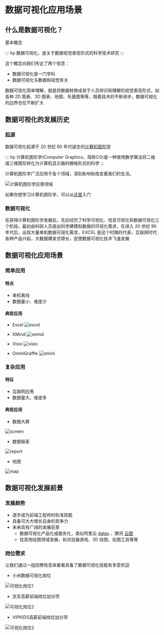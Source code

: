 # 数据可视化应用场景

## 什么是数据可视化？

基本概念

::: tip
数据可视化，是关于数据视觉表现形式的科学技术研究
:::

这个概念向我们传达了两个信息：

- 数据可视化是一门学科
- 数据可视化与数据和视觉有关

数据可视化简单理解，就是将数据转换成易于人员辨识和理解的视觉表现形式，如各种 2D 图表、3D
图表、地图、矢量图等等，随着技术的不断进步，数据可视化的边界也在不断扩大

## 数据可视化的发展历史

### 起源

数据可视化起源于 20 世纪 60
年代诞生的[计算机图形学](https://baike.baidu.com/item/%E8%AE%A1%E7%AE%97%E6%9C%BA%E5%9B%BE%E5%BD%A2%E5%AD%A6/279486)

::: tip
计算机图形学(Computer Graphics，简称CG)是一种使用数学算法将二维或三维图形转化为计算机显示器的栅格形式的科学
:::

计算机图形学广泛应用于各个领域，深刻影响和改变着我们的生活。

![计算机图形学应用领域](https://www.youbaobao.xyz/datav-res/datav/datav-scene.png)

如果你想学习计算机图形学，可以从[这里](https://www.zhihu.com/question/41468803)入门

### 数据可视化

在获得计算机图形学发展后，先后经历了科学可视化、信息可视化和数据可视化三个阶段，最初由科研人员提出科学建模和数据的可视化需求，在进入
20 世纪 90 年代后，出现大量单机数据可视化需求，EXCEL 是这个时期的代表，互联网时代各种产品兴起，大数据爆发式增长，促使数据可视化技术飞速发展

## 数据可视化应用场景

### 简单应用

#### 特点

- 单机离线
- 数据量小、维度少

#### 典型应用

- Excel
  ![excel](https://www.youbaobao.xyz/datav-res/datav/datav-usage1.png)

- XMind
  ![xmind](https://www.youbaobao.xyz/datav-res/datav/datav-usage2.png)

- Visio
  ![visio](https://www.youbaobao.xyz/datav-res/datav/datav-usage4.jpeg)

- OminiGraffle
  ![omini](https://www.youbaobao.xyz/datav-res/datav/datav-usage3.png)

### 复杂应用

#### 特征

- 互联网应用
- 数据量大，维度多

#### 典型应用

- 数据大屏

![screen](https://www.youbaobao.xyz/datav-res/datav/datav-usage5.jpeg)

- 数据报表

![report](https://www.youbaobao.xyz/datav-res/datav/datav-usage6.jpeg)

- 地图

![map](https://www.youbaobao.xyz/datav-res/datav/datav-usage7.jpeg)

## 数据可视化发展前景

### 发展趋势

- 逐步成为前端工程师的标准技能
- 具备可大大增长自身的竞争力
- 未来具有广阔的发展前景
  - 数据可视化产品化或服务化，类似阿里云 [datav](https://www.aliyun.com/product/bigdata/datav)
    、腾讯 [云图](https://cloud.tencent.com/product/tcv)
  - 往其他绘图领域发展，如浏览器游戏、3D 绘图、绘图工具等等

### 岗位需求

让我们通过一组招聘信息来看看具备了数据可视化技能有多受欢迎

- 小米数据可视化岗位

![可视化岗位1](https://www.youbaobao.xyz/datav-res/datav/datav-job1.png)

- 京东高薪前端岗位加分项

![可视化岗位2](https://www.youbaobao.xyz/datav-res/datav/datav-job2.png)

- VIPKIDS高薪前端岗位加分项

![可视化岗位2](https://www.youbaobao.xyz/datav-res/datav/datav-job3.png)

